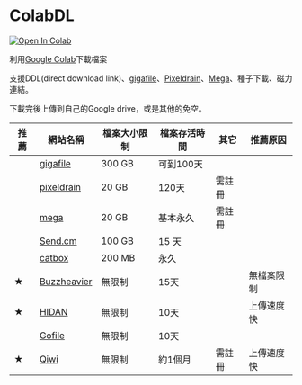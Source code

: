 # ColabDL
[![Open In Colab](https://colab.research.google.com/assets/colab-badge.svg)](https://colab.research.google.com/github/chikenscrach/ColabDL/blob/main/ColabDL.ipynb)

利用[Google Colab](https://colab.research.google.com/)下載檔案

支援DDL(direct download link)、[gigafile](https://gigafile.nu/)、[Pixeldrain](https://pixeldrain.com/)、[Mega](https://mega.nz/)、種子下載、磁力連結。

下載完後上傳到自己的Google drive，或是其他的免空。

| 推薦 | 網站名稱 | 檔案大小限制 | 檔案存活時間 | 其它 | 推薦原因 |
|---|---|---|---|---|---|
| | [gigafile](https://gigafile.nu/) | 300 GB | 可到100天 | | |
| | [pixeldrain](https://pixeldrain.com/) | 20 GB | 120天 | 需註冊 | |
| | [mega](https://mega.nz/) | 20 GB | 基本永久 | 需註冊 | |
| | [Send.cm](https://send.cm/) | 100 GB | 15 天 | | |
| | [catbox](https://catbox.moe/) | 200 MB | 永久 | | |
| ★ | [Buzzheavier](https://buzzheavier.com/) | 無限制 | 15天 | | 無檔案限制 |
| ★ | [HIDAN](https://hidan.sh/) | 無限制 | 10天 | | 上傳速度快 |
| | [Gofile](https://gofile.io/) | 無限制 | 10天 | | |
| ★ | [Qiwi](https://qiwi.gg/) | 無限制 | 約1個月 | 需註冊 | 上傳速度快 |